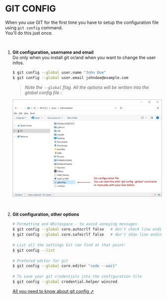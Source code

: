 # GIT CONFIG
When you use GIT for the first time you have to setup the configuration file using `git config` command.<br>
You'll do this just once.

<br>


1. **Git configuration, username and email**<br>
    Do only when you install git or/and when you want to change the user infos.
    ```bash
    $ git config --global user.name "John Doe"
    $ git config --global user.email johndoe@example.com
    ```

    > *Note the `--global` flag. All the options will be written into the global config file :*

    ![Git config file](assets/git-config-file.png)

    <br>


2. **Git configuration, other options**

    ```bash
    # Formatting and Whitespace - to avoid annoying messages
    $ git config --global core.autocrlf false   # don't check line endings
    $ git config --global core.safecrlf false   # don't show line endings messages

    # List all the settings Git can find at that point:
    $ git config --list

    # Prefered editor for git
    $ git config --global core.editor "code --wait"

    # To save your git credentials into the configuration file
    $ git config --global credential.helper wincred
    ```

    [All you need to know about git config ➚](https://www.atlassian.com/git/tutorials/setting-up-a-repository/git-config)